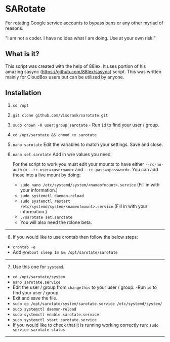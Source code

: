 # SARotate
For rotating Google service accounts to bypass bans or any other myriad of reasons.

"I am not a coder. I have no idea what I am doing. Use at your own risk!"

## What is it?
This script was created with the help of 88lex. It uses portion of his amazing sasync (https://github.com/88lex/sasync) script. This was written mainly for CloudBox users but can be utilized by anyone.

## Installation
1. `cd /opt` 

2. `git clone github.com/Visorask/sarotate.git`

3. `sudo chown -R user:group sarotate` - Run `id` to find your user / group.

4. `cd /opt/sarotate && chmod +x sarotate`

5. `nano sarotate` Edit the variables to match your settings. Save and close.

6. `nano set.sarotate` Add in w/e values you need.

   For the script to work you must edit your mounts to have either `--rc-no-auth` or `--rc-user=<username>` and `--rc-pass=<password>`. You can add those into a live mount by doing:
  
   - `sudo nano /etc/systemd/system/<nameofmount>.service` (Fill in <nameofmount> with your information.)
   - `sudo systemctl daemon-reload`
   - `sudo systemctl restart /etc/systemd/system/<nameofmount>.service` (Fill in <nameofmount> with your information.)
   - `./sarotate set.sarotate`
   - You will also need the rclone beta.
---
6. If you would like to use crontab then follow the below steps:
  - `crontab -e`
  - Add `@reboot sleep 1m && /opt/sarotate/sarotate`
 ---
7. Use this one for `systemd`. 
  - `cd /opt/sarotate/system`
  - `nano sarotate.service`  
  - Edit the user / group from `changethis` to your user / group. -Run `id` to find your user / group.   
  - Exit and save the file.   
  - `sudo cp /opt/sarotate/system/sarotate.service /etc/systemd/system/`  
  - `sudo systemctl daemon-reload`  
  - `sudo systemctl enable sarotate.service`  
  - `sudo systemctl start sarotate.service`  
  - If you would like to check that it is running working correctly run: `sudo service sarotate status`
---

